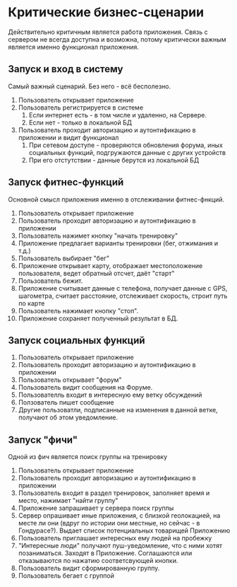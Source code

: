 # Критические бизнес-сценарии
Действительно критичным является работа приложения. Связь с сервером не всегда доступна и возможна, потому критически важным является именно функционал приложения.

## Запуск и вход в систему
Самый важный сценарий. Без него - всё бесполезно.
1. Пользователь открывает приложение
2. Пользователь регистрируется в системе
    1. Если интернет есть - в том числе и удаленно, на Сервере.
    2. Если нет - только в локальной БД
3. Пользователь проходит авторизацию и аутонтификацию в приложении и видит функционал
    1. При сетевом доступе - проверяются обновления форума, иных социальных функций, подгружаются данные с других устройств
    2. При его отстутствии - данные берутся из локальной БД

## Запуск фитнес-функций
Основной смысл приложения именно в отслеживании фитнес-фнкций.
1. Пользователь открывает приложение
2. Пользователь проходит авторизацию и аутонтификацию в приложении
3. Пользователь нажимет кнопку "начать тренировку"
4. Приложение предлагает варианты тренировки (бег, отжимания и т.д.)
5. Пользователь выбирает "бег"
6. Приложение открывает карту, отображает местоположение пользователя, ведет обратный отсчет, даёт "старт"
7. Пользователь бежит.
8. Приложение считывает данные с телефона, получает данные с GPS, шагометра, считает расстояние, отслеживает скорость, строит путь по карте
9. Пользователь нажимает кнопку "стоп".
10. Приложение сохраняет полученный результат в БД.

## Запуск социальных функций
1. Пользователь открывает приложение
2. Пользователь проходит авторизацию и аутонтификацию в приложении
3. Пользователь открывает "форум"
4. Пользователь видит сообщения на Форуме.
5. Пользователль входит в интересную ему ветку обсуждений
6. Ползователь пишет сообщение
7. Другие пользоватли, подписанные на изменения в данной ветке, получают об этом уведомление.

## Запуск "фичи"
Одной из фич является поиск группы на тренировку
1. Пользователь открывает приложение
2. Пользователь проходит авторизацию и аутонтификацию в приложении
3. Пользователь входит в раздел тренировок, заполняет время и место, нажимает "найти группу"
4. Приложение запрашивает у сервера поиск группы
5. Сервер опрашивает иные приложения, с близкой геолокацией, на месте ли они (вдруг по истории они местные, но сейчас - в Гондурасе?). Выдает список потенциальных товарищей Приложению
6. Пользователь приглашает интересных ему людей на пробежку
7. "Интересные люди" получают пуш-уведомление, что с ними хотят позаниматься. Заходят в Приложение. Соглашаются или отказываются по нажатию соответсвующей кнопки.
8. Пользователь видит сформированную группу.
9. Пользователь бегает с группой